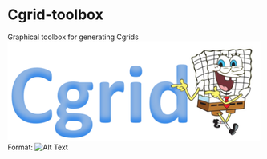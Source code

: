 # Cgrid-toolbox
Graphical toolbox for generating Cgrids
![GitHub Logo](/images/tekst_logo.tif)
Format: ![Alt Text](url)
